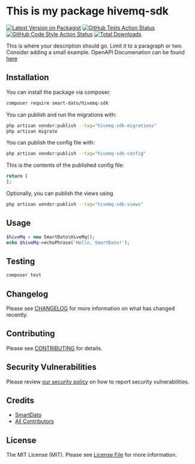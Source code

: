 # This is my package hivemq-sdk

[![Latest Version on Packagist](https://img.shields.io/packagist/v/smart-dato/hivemq-sdk.svg?style=flat-square)](https://packagist.org/packages/smart-dato/hivemq-sdk)
[![GitHub Tests Action Status](https://img.shields.io/github/actions/workflow/status/smart-dato/hivemq-sdk/run-tests.yml?branch=main&label=tests&style=flat-square)](https://github.com/smart-dato/hivemq-sdk/actions?query=workflow%3Arun-tests+branch%3Amain)
[![GitHub Code Style Action Status](https://img.shields.io/github/actions/workflow/status/smart-dato/hivemq-sdk/fix-php-code-style-issues.yml?branch=main&label=code%20style&style=flat-square)](https://github.com/smart-dato/hivemq-sdk/actions?query=workflow%3A"Fix+PHP+code+style+issues"+branch%3Amain)
[![Total Downloads](https://img.shields.io/packagist/dt/smart-dato/hivemq-sdk.svg?style=flat-square)](https://packagist.org/packages/smart-dato/hivemq-sdk)

This is where your description should go. Limit it to a paragraph or two. Consider adding a small example.
OpenAPI Documenation can be found [here](https://docs.hivemq.com/hivemq-cloud/rest-api/specification/#section/Introduction)

## Installation

You can install the package via composer:

```bash
composer require smart-dato/hivemq-sdk
```

You can publish and run the migrations with:

```bash
php artisan vendor:publish --tag="hivemq-sdk-migrations"
php artisan migrate
```

You can publish the config file with:

```bash
php artisan vendor:publish --tag="hivemq-sdk-config"
```

This is the contents of the published config file:

```php
return [
];
```

Optionally, you can publish the views using

```bash
php artisan vendor:publish --tag="hivemq-sdk-views"
```

## Usage

```php
$hiveMq = new SmartDato\HiveMq();
echo $hiveMq->echoPhrase('Hello, SmartDato!');
```

## Testing

```bash
composer test
```

## Changelog

Please see [CHANGELOG](CHANGELOG.md) for more information on what has changed recently.

## Contributing

Please see [CONTRIBUTING](CONTRIBUTING.md) for details.

## Security Vulnerabilities

Please review [our security policy](../../security/policy) on how to report security vulnerabilities.

## Credits

- [SmartDato](https://github.com/smart-dato)
- [All Contributors](../../contributors)

## License

The MIT License (MIT). Please see [License File](LICENSE.md) for more information.
